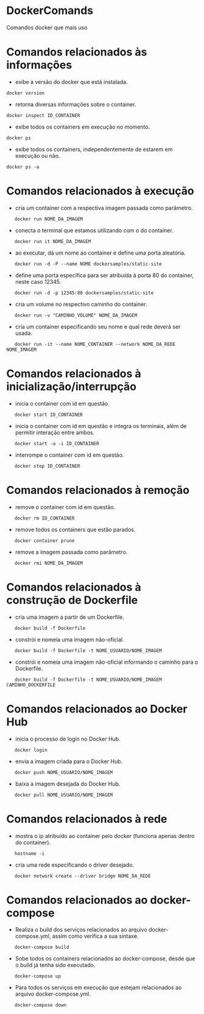 # DockerComands
Comandos docker que mais uso

# Comandos relacionados às informações
- exibe a versão do docker que está instalada.
```
docker version
```
- retorna diversas informações sobre o container.
```
docker inspect ID_CONTAINER
```
- exibe todos os containers em execução no momento.
```
docker ps
```
- exibe todos os containers, independentemente de estarem em execução ou não.
```
docker ps -a
```

# Comandos relacionados à execução
- cria um container com a respectiva imagem passada como parâmetro.
```
   docker run NOME_DA_IMAGEM
```
- conecta o terminal que estamos utilizando com o do container.
```
   docker run it NOME_DA_IMAGEM
```
- ao executar, dá um nome ao container e define uma porta aleatória.
```
   docker run -d -P --name NOME dockersamples/static-site
```
- define uma porta específica para ser atribuída à porta 80 do container, neste caso 12345.
```
   docker run -d -p 12345:80 dockersamples/static-site
```
- cria um volume no respectivo caminho do container.
```
   docker run -v "CAMINHO_VOLUME" NOME_DA_IMAGEM
```
- cria um container especificando seu nome e qual rede deverá ser usada.
```
   docker run -it --name NOME_CONTAINER --network NOME_DA_REDE NOME_IMAGEM
```

# Comandos relacionados à inicialização/interrupção
- inicia o container com id em questão.
```
   docker start ID_CONTAINER
```
- inicia o container com id em questão e integra os terminais, além de permitir interação entre ambos.
```
   docker start -a -i ID_CONTAINER
```
- interrompe o container com id em questão.
```
   docker stop ID_CONTAINER
```

# Comandos relacionados à remoção
- remove o container com id em questão.
```
   docker rm ID_CONTAINER
```
- remove todos os containers que estão parados.
```
   docker container prune
```
- remove a imagem passada como parâmetro.
```
   docker rmi NOME_DA_IMAGEM
```

# Comandos relacionados à construção de Dockerfile
- cria uma imagem a partir de um Dockerfile.
```
   docker build -f Dockerfile
```
- constrói e nomeia uma imagem não-oficial.
```
   docker build -f Dockerfile -t NOME_USUARIO/NOME_IMAGEM
```
- constrói e nomeia uma imagem não-oficial informando o caminho para o Dockerfile.
```
   docker build -f Dockerfile -t NOME_USUARIO/NOME_IMAGEM CAMINHO_DOCKERFILE
```

# Comandos relacionados ao Docker Hub
- inicia o processo de login no Docker Hub.
```
   docker login
```
- envia a imagem criada para o Docker Hub.
```
   docker push NOME_USUARIO/NOME_IMAGEM
```
- baixa a imagem desejada do Docker Hub.
```
   docker pull NOME_USUARIO/NOME_IMAGEM
```

# Comandos relacionados à rede
- mostra o ip atribuído ao container pelo docker (funciona apenas dentro do container).
```
   hostname -i
```
- cria uma rede especificando o driver desejado.
```
   docker network create --driver bridge NOME_DA_REDE
```

# Comandos relacionados ao docker-compose
- Realiza o build dos serviços relacionados ao arquivo docker-compose.yml, assim como verifica a sua sintaxe.
```
   docker-compose build
```
- Sobe todos os containers relacionados ao docker-compose, desde que o build já tenha sido executado.
```
   docker-compose up
```
- Para todos os serviços em execução que estejam relacionados ao arquivo docker-compose.yml.
```
   docker-compose down
```
